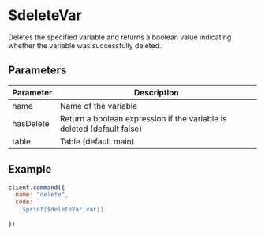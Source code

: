 # $deleteVar
Deletes the specified variable and returns a boolean value indicating whether the variable was successfully deleted.

## Parameters
| Parameter | Description |
| --------- | ------------ |
| name | Name of the variable |
| hasDelete | Return a boolean expression if the variable is deleted (default false)|
| table | Table (default main) |

## Example
```js
client.command({
  name: "delete",
  code: `
    $print[$deleteVar[var]]
   `
})
```